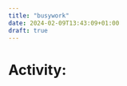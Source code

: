 ```yaml
---
title: "busywork"
date: 2024-02-09T13:43:09+01:00
draft: true
---
```


# Activity:

<h1 class="post-activity" style="font-size: 5vw; width: 160%"></h1>

<script>
    document.addEventListener("DOMContentLoaded", function() {
        var postTitle = document.querySelector("h1");
        var postActivityContainer = document.querySelector(".post-activity");

        // Holen des Titels des Beitrags
        var postTitleText = postTitle.textContent.trim();

        // Senden des Ajax-Requests
        fetch("https://www.boredapi.com/api/activity?type=" + postTitleText)
            .then(function(response) {
                return response.json();
            })
            .then(function(data) {
                console.log(data);
                // Anzeigen der Aktivität im Container des Beitrags
                postActivityContainer.textContent = data.activity + ".";
            })
            .catch(function(error) {
                console.log("hello");
                console.log("Error fetching activity: ", error);
            });
    });

</script>
